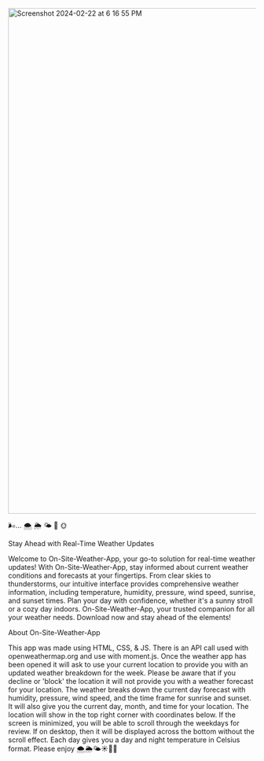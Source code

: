 <img width="1028" alt="Screenshot 2024-02-22 at 6 16 55 PM" src="https://github.com/teli203/weather-app/assets/68035449/22c0eea7-f1d4-4bd7-8dba-b9c054f599ec">

🌬️...   🌨️ 🌦️ 🌤️ 🌚 🌞

Stay Ahead with Real-Time Weather Updates

Welcome to On-Site-Weather-App, your go-to solution for real-time weather updates! With On-Site-Weather-App, stay informed about current weather conditions and forecasts at your fingertips. From clear skies to thunderstorms, our intuitive interface provides comprehensive weather information, including temperature, humidity, pressure, wind speed, sunrise, and sunset times. Plan your day with confidence, whether it's a sunny stroll or a cozy day indoors. On-Site-Weather-App, your trusted companion for all your weather needs. Download now and stay ahead of the elements!

About On-Site-Weather-App

This app was made using HTML, CSS, & JS. There is an API call used with openweathermap.org and use with moment.js. Once the weather app has been opened it will ask to use your current location to provide you with an updated weather breakdown for the week. Please be aware that if you decline or 'block' the location it will not provide you with a weather forecast for your location. The weather breaks down the current day forecast with humidity, pressure, wind speed, and the time frame for sunrise and sunset. It will also give you the current day, month, and time for your location. The location will show in the top right corner with coordinates below. If the screen is minimized, you will be able to scroll through the weekdays for review. If on desktop, then it will be displayed across the bottom without the scroll effect. Each day gives you a day and night temperature in Celsius format. Please enjoy 
🌨️🌦️🌤️☀️🌚🌞






 
